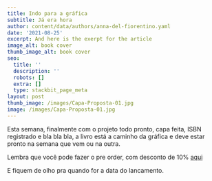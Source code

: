 ```yaml
---
title: Indo para a gráfica
subtitle: Já era hora
author: content/data/authors/anna-del-fiorentino.yaml
date: '2021-08-25'
excerpt: And here is the exerpt for the article
image_alt: book cover
thumb_image_alt: book cover
seo:
  title: ''
  description: ''
  robots: []
  extra: []
  type: stackbit_page_meta
layout: post
thumb_image: /images/Capa-Proposta-01.jpg
image: /images/Capa-Proposta-01.jpg
---
```

Esta semana, finalmente com o projeto todo pronto, capa feita, ISBN registrado e bla bla bla, a livro está a caminho da gráfica e deve estar pronto na semana que vem ou na outra.

Lembra que você pode fazer o pre order, com desconto de 10% [aqui](http://example.com/pre-order)

E fiquem de olho pra quando for a data do lancamento.
